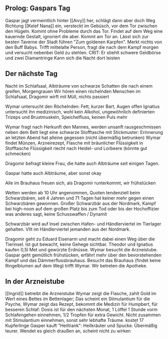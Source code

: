 ## Prolog: Gaspars Tag
Gaspar jagt vermeintlich hinter [[Aivy]] her, schlägt dann aber doch Weg Richtung [[Kelef Nana]] ein, versteckt im Gebüsch, vor dem Tor zwischen den Hügeln. Kommt ohne Probleme durch das Tor.
Findet auf dem Weg eine kauernde Gestalt, ignoriert die aber. Kommt am Tor an.
Lässt sich zur besten Taverne der Stadt führen "Zum goldenen Karpfen". Merkt nichts von den Buff Babys.
Trifft mittelalte Person, fragt die nach dem Kampf morgen und versucht nebenbei Geld zu stehlen. CRIT: Er stiehlt schwere Geldbörse und zwei Diamantringe
Kann sich die Nacht dort leisten

## Der nächste Tag
Nacht im Schlafsaal, Albträume von schwarze Schatten die nach einem greifen, Morgengrauen
Wir hören einen röchelnden Menschen im Schlafsaal, Dragomir wirft mit Müll, nichts passiert

Wymar untersucht den Röchelnden:
Fett, kurzer Bart, Augen offen
Ignatius untersucht ihn medizinisch, wohl kein Alkohol, ungewöhnlich definierten Trizeps und Brustmuskeln, Speichelfluss, keinen Puls mehr

Wymar fragt nach Herkunft den Mannes, werden unsanft rausgeschmissen
neben dem Bett liegt eine schwarze Stofftasche mit Stickmuster: Erinnerung an letzten Abend
hat alleine gegessen (nicht übermäßig betrunken)
Wymar findet Münzen, Arzneirezept, Flasche mit bräunlicher Flüssigkeit in Stofftasche
Flüssigkeit riecht nach Heidel- und Lorbeere (könnte gut schmecken)

Dragomir befragt kleine Frau, die hatte auch Albträume seit einigen Tagen.

Gaspar hatte auch Albträume, aber sonst okay

Alle im Brauhaus freuen sich, als Dragomir runterkommt, wir frühstücken

Wetten werden ab 10 Uhr angenommen, Quoten tendenziell beim Schwarzbären, seit 4 Jahren und 71 Tagen hat keiner mehr gegen einen Schwarzbären gewonnen. 
Großer Schwarzbär aus der Nordmark, Kampf bei high-noon auf dem großen Platz bis zum Tod oder bis der Hochoffizier was anderes sagt, keine Schusswaffen / Dynamit

Schwarzbär wird auf Insel zwischen Hafen- und Händlerviertel im Tierlager gehalten. Vllt im Händlerviertel jemanden aus der Nordmark.

Dragomir geht zu Eduard Eisenarm und macht dabei einen Weg über die Tierinsel.
Ist gut bewacht, keine Gehege sichtbar.
Theodor und Ignatius kaufen 0,5l Met und gewürzte Erdnüsse.
Wymar besucht die Arzneistube. 
Gaspar geht gemütlich frühstücken, erfährt mehr über den bevorstehenden Kampf und das Dämmerflussbrauhaus. Besucht das Brauhaus (findet keine Ringelblumen auf dem Weg) trifft Wymar. Wir betreten die Apotheke. 

## In der Arzneistube
[[Ingrid]] betreibt die Arzneistube
Wymar zeigt die Flasche, zahlt Gold im Wert eines Bettes im Bettenlager;
Das scheint ein Stimulantium für die Psyche, 
Wymar zeigt das Rezept, bekommt die Medizin für Humpbert, für besseren Schlaf:
Dosis ist für den nächsten Monat, 1 Löffel 1 Stunde vorm Schlafengehen einnehmen, 1/2 Tropfen für extra Gewicht. Nicht zusammen mit Stimulantium einnehmen, sonst sehr lebhafte Träume. kostet 17 Kupferlinge 
Gasper kauft "Heiltrank": Heilkräuter und Spucke. Übermäßig teurer.
Wendet es gleich draußen an, scheint nicht zu wirken




